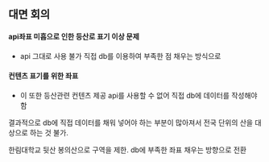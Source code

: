 ## 대면 회의

#### api좌표 미흡으로 인한 등산로 표기 이상 문제
+ api 그대로 사용 불가 직접 db를 이용하여 부족한 점 채우는 방식으로

#### 컨텐츠 표기를 위한 좌표
+ 이 또한 등산관련 컨텐츠 제공 api를 사용할 수 없어 직접 db에 데이터를 작성해야 함



결과적으로 db에 직접 데이터를 채워 넣어야 하는 부분이 많아져서 전국 단위의 산을 대상으로 하는 것 불가.

한림대학교 뒷산 봉의산으로 구역을 제한. db에 부족한 좌표 채우는 방향으로 전환
